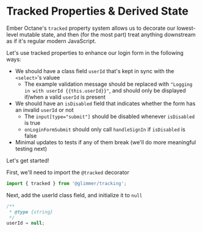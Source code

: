 # Tracked Properties & Derived State

Ember Octane's `tracked` property system allows us to decorate our lowest-level mutable state, and then (for the most part) treat anything downstream as if it's regular modern JavaScript.

Let's use tracked properties to enhance our login form in the following ways:

- We should have a class field `userId` that's kept in sync with the `<select>`'s valuee
  - The example validation message should be replaced with `"Logging in with userId {{this.userId}}"`, and should only be displayed if/when a valid `userId` is present
- We should have an `isDisabled` field that indicates whether the form has an invalid `userId` or not
  - The `input[type="submit"]` should be disabled whenever `isDisabled` is true
  - `onLoginFormSubmit` should only call `handleSignIn` if `isDisabled` is false
- Minimal updates to tests if any of them break (we'll do more meaningful testing next)

Let's get started!

First, we'll need to import the `@tracked` decorator

```js
import { tracked } from '@glimmer/tracking';
```

Next, add the userId class field, and initialize it to `null`

```js
/**
 * @type {string}
 */
userId = null;
```
